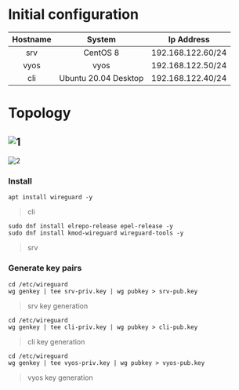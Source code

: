 # Initial configuration

|Hostname|System|Ip Address|
|:---:|:---:|:---:|
|srv|CentOS 8|192.168.122.60/24|
|vyos|vyos|192.168.122.50/24|
|cli|Ubuntu 20.04 Desktop|192.168.122.40/24|
# Topology
![1](https://user-images.githubusercontent.com/62337797/158861671-439ee359-e838-4c7e-a116-cabc3fc2d273.png)
---
![2](https://user-images.githubusercontent.com/62337797/158866730-e112efc7-f763-46c5-8a23-a530bfa7f58e.png)

### Install 
```
apt install wireguard -y
```
> cli
```
sudo dnf install elrepo-release epel-release -y
sudo dnf install kmod-wireguard wireguard-tools -y
```
> srv

### Generate key pairs
```
cd /etc/wireguard
wg genkey | tee srv-priv.key | wg pubkey > srv-pub.key
```
> srv key generation
```
cd /etc/wireguard
wg genkey | tee cli-priv.key | wg pubkey > cli-pub.key
```
> cli key generation
```
cd /etc/wireguard
wg genkey | tee vyos-priv.key | wg pubkey > vyos-pub.key
```
> vyos key generation
